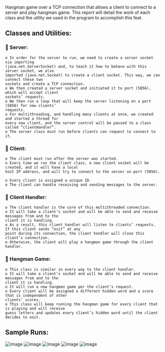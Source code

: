 Hangman game over a TCP connection that allows a client to connect to a server
and play hangman game. This report will detail the work of each class and the utility we used in the program to
accomplish this feat.

## Classes and Utilities:

###  Server:

```
o In order for the server to run, we need to create a server socket via importing
(java.net.ServerSocket) and, to teach it how to behave with this server socket, we also
imported (java.net.Socket) to create a client socket. This way, we can connect these two
sockets and create a TCP connection.
o We then created a server socket and initiated it to port (5056), which will accept client
sockets’ requests.
o We then run a loop that will keep the server listening on a port (5056) for new clients’
requests.
o For multithreading, and handling many clients at once, we created and started a thread for
every new client, and the server control will be passed to a class called “clientHandler”.
o The server class must run before clients can request to connect to it.
```
###  Client:

```
o The client must run after the server was started.
o Every time we run the client class, a new client socket will be created, and it will have a local
host IP address, and will try to connect to the server on port (5056).
```

```
o Every client is assigned a unique ID.
o The client can handle receiving and sending messages to the server.
```
###  Client Handler:

```
o The client handler is the core of this multithreaded connection.
o It will take a client’s socket and will be able to send and receive messages from and to the
client it is handling.
o As a result, this client handler will listen to clients’ requests. If this client sends “exit” at any
point during its connection, the client handler will close this client’s connection.
o Otherwise, the client will play a hangman game through the client handler.
```
###  Hangman Game:

```
o This class is similar in every way to the client handler.
o It will take a client’s socket and will be able to send and receive messages from and to the
client it is handling.
o It will run a new hangman game per the client’s request.
o Every client will be assigned a different hidden word and a score that is independent of other
clients’ scores.
o This class will keep running the hangman game for every client that is playing and will receive
guess letters and updates every client’s hidden word until the client decides to exit.
```

## Sample Runs:

![image](https://user-images.githubusercontent.com/50872362/112713173-fb049000-8ee4-11eb-9de8-69767af03208.png)
![image](https://user-images.githubusercontent.com/50872362/112713178-02c43480-8ee5-11eb-9919-23e245fdae07.png)
![image](https://user-images.githubusercontent.com/50872362/112713183-0a83d900-8ee5-11eb-95e1-f2c241d2d5d5.png)
![image](https://user-images.githubusercontent.com/50872362/112713188-0e176000-8ee5-11eb-8186-1dfa044dd99b.png)
![image](https://user-images.githubusercontent.com/50872362/112713192-1374aa80-8ee5-11eb-8dfa-703c11359430.png)


